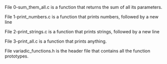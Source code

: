 File 0-sum_them_all.c is a function that returns the sum of all its parameters.

File 1-print_numbers.c is a function that prints numbers, followed by a new line

File 2-print_strings.c is a function that prints strings, followed by a new line

File 3-print_all.c is a function that prints anything.

File variadic_functions.h is the header file that contains all the function prototypes.
